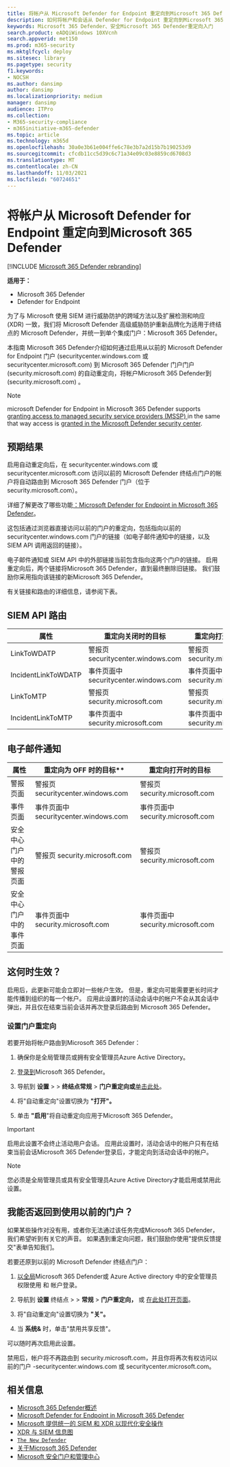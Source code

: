 ```yaml
---
title: 将帐户从 Microsoft Defender for Endpoint 重定向到Microsoft 365 Defender
description: 如何将帐户和会话从 Defender for Endpoint 重定向到Microsoft 365 Defender。
keywords: Microsoft 365 Defender、安全Microsoft 365 Defender重定向入门
search.product: eADQiWindows 10XVcnh
search.appverid: met150
ms.prod: m365-security
ms.mktglfcycl: deploy
ms.sitesec: library
ms.pagetype: security
f1.keywords:
- NOCSH
ms.author: dansimp
author: dansimp
ms.localizationpriority: medium
manager: dansimp
audience: ITPro
ms.collection:
- M365-security-compliance
- m365initiative-m365-defender
ms.topic: article
ms.technology: m365d
ms.openlocfilehash: 30a0e3b61e004ffe6c78e3b7a2d15b7b190253d9
ms.sourcegitcommit: cfcdb11cc5d39c6c71a34e09c03e8859cd6708d3
ms.translationtype: MT
ms.contentlocale: zh-CN
ms.lasthandoff: 11/03/2021
ms.locfileid: "60724651"
---
```

# <a name="redirecting-accounts-from-microsoft-defender-for-endpoint-to-microsoft-365-defender"></a>将帐户从 Microsoft Defender for Endpoint 重定向到Microsoft 365 Defender

[!INCLUDE [Microsoft 365 Defender rebranding](../includes/microsoft-defender.md)]

**适用于：**
- Microsoft 365 Defender
- Defender for Endpoint

为了与 Microsoft 使用 SIEM 进行威胁防护的跨域方法以及扩展检测和响应 (XDR) 一致，我们将 Microsoft Defender 高级威胁防护重新品牌化为适用于终结点的 Microsoft Defender，并统一到单个集成门户：Microsoft 365 Defender。

本指南 Microsoft 365 Defender介绍如何通过启用从以前的 Microsoft Defender for Endpoint 门户 (securitycenter.windows.com 或 securitycenter.microsoft.com) 到 Microsoft 365 Defender 门户门户 (security.microsoft.com) 的自动重定向，将帐户Microsoft 365 Defender到 (security.microsoft.com) 。

> [!NOTE]
> microsoft Defender for Endpoint in Microsoft 365 Defender supports [granting access to managed security service providers (MSSP) ](/windows/security/threat-protection/microsoft-defender-atp/grant-mssp-access) in the same that way access is [granted in the Microsoft Defender security center](./mssp-access.md).

## <a name="what-to-expect"></a>预期结果

启用自动重定向后，在 securitycenter.windows.com 或 securitycenter.microsoft.com 访问以前的 Microsoft Defender 终结点门户的帐户将自动路由到 Microsoft 365 Defender 门户（位于 security.microsoft.com）。

详细了解更改了哪些功能[：Microsoft Defender for Endpoint in Microsoft 365 Defender](microsoft-365-security-center-mde.md)。

这包括通过浏览器直接访问以前的门户的重定向，包括指向以前的 securitycenter.windows.com 门户的链接（如电子邮件通知中的链接，以及 SIEM API 调用返回的链接）。  

 电子邮件通知或 SIEM API 中的外部链接当前包含指向这两个门户的链接。 启用重定向后，两个链接将Microsoft 365 Defender，直到最终删除旧链接。 我们鼓励你采用指向该链接的新Microsoft 365 Defender。

有关链接和路由的详细信息，请参阅下表。
## <a name="siem-api-routing"></a>SIEM API 路由

| 属性 | 重定向关闭时的目标 | 重定向打开时的目标 |
|---------|---------|---------|
| LinkToWDATP | 警报页 securitycenter.windows.com | 警报页 security.microsoft.com |
| IncidentLinkToWDATP | 事件页面中 securitycenter.windows.com | 事件页面中 security.microsoft.com |
| LinkToMTP | 警报页 security.microsoft.com | 警报页 security.microsoft.com |
| IncidentLinkToMTP | 事件页面中 security.microsoft.com | 事件页面中 security.microsoft.com |

## <a name="email-alert-notifications"></a>电子邮件通知

| 属性 | 重定向为 OFF 时的目标** | 重定向打开时的目标 |
|---------|---------|---------|
| 警报页面 | 警报页 securitycenter.windows.com | 警报页 security.microsoft.com |
| 事件页面 |事件页面中 securitycenter.windows.com | 事件页面中 security.microsoft.com |
| 安全中心门户中的警报页面 | 警报页 security.microsoft.com | 警报页 security.microsoft.com |
| 安全中心门户中的事件页面 | 事件页面中 security.microsoft.com | 事件页面中 security.microsoft.com |

## <a name="when-does-this-take-effect"></a>这何时生效？

启用后，此更新可能会立即对一些帐户生效。 但是，重定向可能需要更长时间才能传播到组织的每一个帐户。 应用此设置时的活动会话中的帐户不会从其会话中弹出，并且仅在结束当前会话并再次登录后路由到 Microsoft 365 Defender。  

### <a name="set-up-portal-redirection"></a>设置门户重定向

若要开始将帐户路由到Microsoft 365 Defender：

1. 确保你是全局管理员或拥有安全管理员Azure Active Directory。

2. [登录到](https://security.microsoft.com/)Microsoft 365 Defender。

3. 导航到 **设置**  >    >  **终结点常规**  >  **门户重定向或**[单击此处](https://security.microsoft.com/preferences2/portal_redirection)。  

4. 将"自动重定向"设置切换为 **"打开"。**

5. 单击 **"启用**"将自动重定向应用于Microsoft 365 Defender。

>[!IMPORTANT]
>启用此设置不会终止活动用户会话。 应用此设置时，活动会话中的帐户只有在结束当前会话Microsoft 365 Defender登录后，才能定向到活动会话中的帐户。

>[!NOTE]
>您必须是全局管理员或具有安全管理员Azure Active Directory才能启用或禁用此设置。  

## <a name="can-i-go-back-to-using-the-former-portal"></a>我能否返回到使用以前的门户？

如果某些操作对没有用，或者你无法通过该任务完成Microsoft 365 Defender，我们希望听到有关它的声音。 如果遇到重定向问题，我们鼓励你使用"提供反馈提交"表单告知我们。

若要还原到以前的 Microsoft Defender 终结点门户：

1. [以全局](https://security.microsoft.com/)Microsoft 365 Defender或 Azure Active directory 中的安全管理员权限使用 和 帐户登录。

2. 导航到 **设置** 终结点  >    >  **常规**  >  **门户重定向，** 或 [在此处打开页面](https://security.microsoft.com/preferences2/portal_redirection)。  

3. 将"自动重定向"设置切换为 **"关"。**

4. 当 **系统&** 时，单击"禁用共享反馈"。

可以随时再次启用此设置。 

禁用后，帐户将不再路由到 security.microsoft.com，并且你将再次有权访问以前的门户 -securitycenter.windows.com 或 securitycenter.microsoft.com。 

## <a name="related-information"></a>相关信息
- [Microsoft 365 Defender概述](microsoft-365-defender.md)
- [Microsoft Defender for Endpoint in Microsoft 365 Defender](microsoft-365-security-center-mde.md)
- [Microsoft 提供统一的 SIEM 和 XDR 以现代化安全操作](https://www.microsoft.com/security/blog/?p=91813) 
- [XDR 与 SIEM 信息图](https://afrait.com/blog/xdr-versus-siem/) 
- [`The New Defender`](https://afrait.com/blog/the-new-defender/) 
- [关于Microsoft 365 Defender](https://www.microsoft.com/microsoft-365/security/microsoft-365-defender) 
- [Microsoft 安全门户和管理中心](portals.md)
